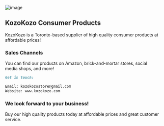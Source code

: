 ![image](https://user-images.githubusercontent.com/82908376/115480911-7b36c080-a219-11eb-9fc6-9a1043377bd4.png)


## KozoKozo Consumer Products

KozoKozo is a Toronto-based supplier of high quality consumer products at affordable prices! 

### Sales Channels 

You can find our products on Amazon, brick-and-mortar stores, social media shops, and more! 

```markdown
Get in touch:

Email: kozokozostore@gmail.com
Website: www.kozokozo.com
```

### We look forward to your business!

Buy our high quality products today at affordable prices and great customer service. 
